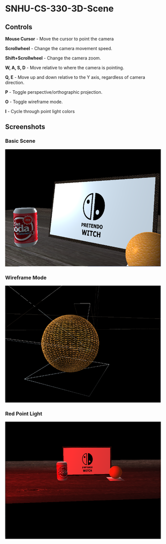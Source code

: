 # SNHU-CS-330-3D-Scene

## Controls

**Mouse Cursor** - Move the cursor to point the camera

**Scrollwheel** - Change the camera movement speed.

**Shift+Scrollwheel** - Change the camera zoom.

**W, A, S, D** - Move relative to where the camera is pointing.

**Q, E** - Move up and down relative to the Y axis, regardless of camera direction.

**P** - Toggle perspective/orthographic projection.

**O** - Toggle wireframe mode.

**I** - Cycle through point light colors

## Screenshots

### Basic Scene
![3D Scene Demo 1](img/3D%20Scene%20Demo%201.png)

### Wireframe Mode
![3D Scene Demo 2](img/3D%20Scene%20Demo%202.png)

### Red Point Light
![3D Scene Demo 3](img/3D%20Scene%20Demo%203.png)
